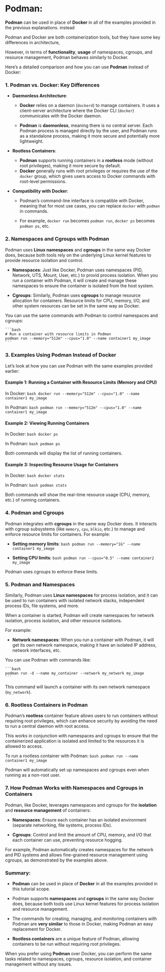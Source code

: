 # Podman:

**Podman** can be used in place of **Docker** in all of the examples provided in the previous explanations. instead

Podman and Docker are both containerization tools, but they have some key differences in architecture, 

However, in terms of **functionality**, **usage** of namespaces, cgroups, and resource management, 
Podman behaves similarly to Docker.

Here’s a detailed comparison and how you can use **Podman** instead of Docker:

### 1. **Podman vs. Docker**: Key Differences

- **Daemonless Architecture**: 
  - **Docker** relies on a daemon (`dockerd`) to manage containers. 
  It uses a client-server architecture where the Docker CLI (`docker`) communicates with the Docker daemon.

  - **Podman** is **daemonless**, meaning there is no central server. 
  Each Podman process is managed directly by the user, and Podman runs as a standalone process, 
  making it more secure and potentially more lightweight.
  
- **Rootless Containers**: 
  - **Podman** supports running containers in a **rootless** mode (without root privileges), making it more 
    secure by default.
  - **Docker** generally runs with root privileges or requires the use of the `docker` group, which gives 
    users access to Docker commands with root-level permissions.

- **Compatibility with Docker**:
  - Podman’s command-line interface is compatible with Docker, meaning that for most use cases, you can 
    replace `docker` with `podman` in commands.

  - For example, `docker run` becomes `podman run`, `docker ps` becomes `podman ps`, etc.

### 2. **Namespaces and Cgroups with Podman**

Podman uses **Linux namespaces** and **cgroups** in the same way Docker does, because both tools rely on 
the underlying Linux kernel features to provide resource isolation and control.

- **Namespaces**: Just like Docker, Podman uses namespaces (PID, Network, UTS, Mount, User, etc.) to provid 
  process isolation. 
  When you run a container with Podman, it will create and manage these namespaces to ensure the container 
  is isolated from the host system.

- **Cgroups**: Similarly, Podman uses **cgroups** to manage resource allocation for containers. 
  Resource limits for CPU, memory, I/O, and other system resources can be set in the same way as Docker.
  
You can use the same commands with Podman to control namespaces and cgroups:

    ```bash
    # Run a container with resource limits in Podman
    podman run --memory="512m" --cpus="1.0" --name container1 my_image
    ```

### 3. **Examples Using Podman Instead of Docker**

Let’s look at how you can use Podman with the same examples provided earlier:

#### Example 1: **Running a Container with Resource Limits (Memory and CPU)**

In Docker:
    ```bash
    docker run --memory="512m" --cpus="1.0" --name container1 my_image
    ```

In Podman:
    ```bash
    podman run --memory="512m" --cpus="1.0" --name container1 my_image
    ```

#### Example 2: **Viewing Running Containers**

In Docker:
    ```bash
    docker ps
    ```

In Podman:
    ```bash
    podman ps
    ```

Both commands will display the list of running containers.

#### Example 3: **Inspecting Resource Usage for Containers**

In Docker:
    ```bash
    docker stats
    ```

In Podman:
    ```bash
    podman stats
    ```

Both commands will show the real-time resource usage (CPU, memory, etc.) of running containers.

### 4. **Podman and Cgroups**

Podman integrates with **cgroups** in the same way Docker does. 
It interacts with cgroup subsystems (like `memory`, `cpu`, `blkio`, etc.) to manage and enforce resource 
limits for containers. For example:

- **Setting memory limits**:
      ```bash
      podman run --memory="1G" --name container1 my_image
      ```

- **Setting CPU limits**:
      ```bash
      podman run --cpus="0.5" --name container2 my_image
      ```

Podman uses cgroups to enforce these limits.

### 5. **Podman and Namespaces**

Similarly, Podman uses **Linux namespaces** for process isolation, and it can be used to run containers with 
isolated network stacks, independent process IDs, file systems, and more. 

When a container is started, Podman will create namespaces for network isolation, process isolation, and 
other resource isolations.

For example:
- **Network namespaces**: 
When you run a container with Podman, it will get its own network namespace, making it have an isolated 
IP address, network interfaces, etc.
  
You can use Podman with commands like:

    ```bash
    podman run -d --name my_container --network my_network my_image
    ```

This command will launch a container with its own network namespace (`my_network`).

### 6. **Rootless Containers in Podman**

Podman’s **rootless** container feature allows users to run containers without requiring root privileges, 
which can enhance security by avoiding the need to run a central daemon with root access.

This works in conjunction with namespaces and cgroups to ensure that the containerized application is 
isolated and limited to the resources it is allowed to access.

To run a rootless container with Podman:
    ```bash
    podman run --name container1 my_image
    ```

Podman will automatically set up namespaces and cgroups even when running as a non-root user.

### 7. **How Podman Works with Namespaces and Cgroups in Containers**

Podman, like Docker, leverages namespaces and cgroups for the **isolation** and **resource management** 
of containers:

- **Namespaces**: 
  Ensure each container has an isolated environment (separate networking, file systems, process IDs).

- **Cgroups**: 
  Control and limit the amount of CPU, memory, and I/O that each container can use, preventing resource 
  hogging.

For example, Podman automatically creates namespaces for the network and PID systems and allows 
fine-grained resource management using cgroups, as demonstrated by the examples above.

### Summary:

- **Podman** can be used in place of **Docker** in all the examples provided in this tutorial scope.

- Podman supports **namespaces** and **cgroups** in the same way Docker does, because both tools use 
  Linux kernel features for process isolation and resource management.

- The commands for creating, managing, and monitoring containers with Podman are **very similar** to those 
  in Docker, making Podman an easy replacement for Docker.

- **Rootless containers** are a unique feature of Podman, allowing containers to be run without requiring 
  root privileges.
  
When you prefer using **Podman** over Docker, you can perform the same tasks related to namespaces, 
cgroups, resource isolation, and container management without any issues.


